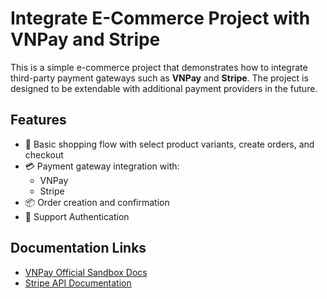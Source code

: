 # Integrate E-Commerce Project with VNPay and Stripe

This is a simple e-commerce project that demonstrates how to integrate third-party payment gateways such as **VNPay** and **Stripe**. The project is designed to be extendable with additional payment providers in the future.

## Features

* 🛒 Basic shopping flow with select product variants, create orders, and checkout
* 💳 Payment gateway integration with:
    * VNPay 
    * Stripe
* 📦 Order creation and confirmation
* 🔑 Support Authentication
## Documentation Links

* [VNPay Official Sandbox Docs](https://sandbox.vnpayment.vn/apis/docs/thanh-toan-pay/pay.html)
* [Stripe API Documentation](https://docs.stripe.com/api)



